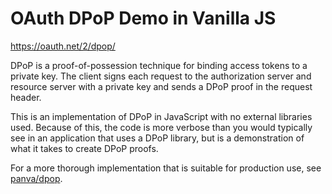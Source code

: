 OAuth DPoP Demo in Vanilla JS
=============================

https://oauth.net/2/dpop/

DPoP is a proof-of-possession technique for binding access tokens to a private key. The client signs each request to the authorization server and resource server with a private key and sends a DPoP proof in the request header.

This is an implementation of DPoP in JavaScript with no external libraries used. Because of this, the code is more verbose than you would typically see in an application that uses a DPoP library, but is a demonstration of what it takes to create DPoP proofs.

For a more thorough implementation that is suitable for production use, see [panva/dpop](https://github.com/panva/dpop).


